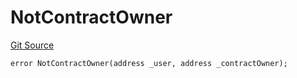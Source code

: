 # NotContractOwner
[Git Source](https://github.com/thrackle-io/tron/blob/cc8b8345c329b2556fa21578401d762291784e46/src/protocol/economic/ruleProcessor/RuleProcessorDiamondLib.sol)


```solidity
error NotContractOwner(address _user, address _contractOwner);
```

